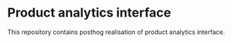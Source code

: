 # Product analytics interface 

This repository contains posthog realisation of product analytics interface.
